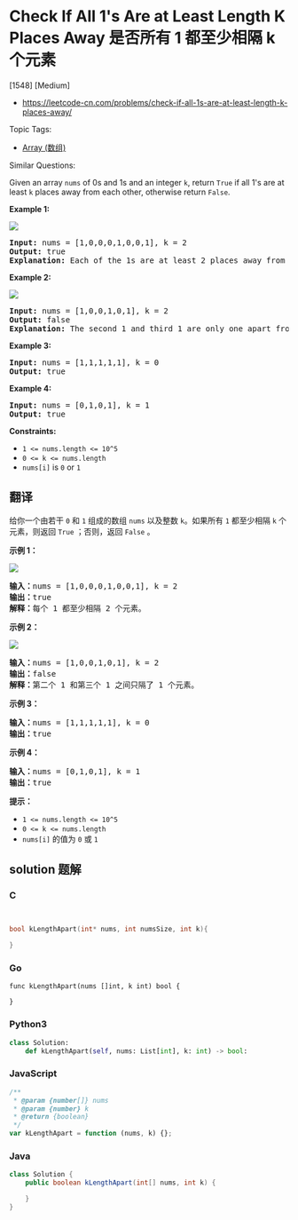 # Check If All 1's Are at Least Length K Places Away 是否所有 1 都至少相隔 k 个元素

[1548] [Medium]

- https://leetcode-cn.com/problems/check-if-all-1s-are-at-least-length-k-places-away/

Topic Tags:

- [Array (数组)](https://leetcode-cn.com/tag/array/)

Similar Questions:

Given an array `nums` of 0s and 1s and an integer `k`, return `True` if all 1's are at least `k` places away from each other, otherwise return `False`.

**Example 1:**

**![](https://assets.leetcode.com/uploads/2020/04/15/sample_1_1791.png)**

<pre><strong>Input:</strong> nums = [1,0,0,0,1,0,0,1], k = 2
<strong>Output:</strong> true
<strong>Explanation:</strong> Each of the 1s are at least 2 places away from each other.
</pre>

**Example 2:**

**![](https://assets.leetcode.com/uploads/2020/04/15/sample_2_1791.png)**

<pre><strong>Input:</strong> nums = [1,0,0,1,0,1], k = 2
<strong>Output:</strong> false
<strong>Explanation: </strong>The second 1 and third 1 are only one apart from each other.</pre>

**Example 3:**

<pre><strong>Input:</strong> nums = [1,1,1,1,1], k = 0
<strong>Output:</strong> true
</pre>

**Example 4:**

<pre><strong>Input:</strong> nums = [0,1,0,1], k = 1
<strong>Output:</strong> true
</pre>

**Constraints:**

- `1 <= nums.length <= 10^5`
- `0 <= k <= nums.length`
- `nums[i]` is `0` or `1`

## 翻译

给你一个由若干 `0` 和 `1` 组成的数组 `nums` 以及整数 `k`。如果所有 `1` 都至少相隔 `k` 个元素，则返回 `True` ；否则，返回 `False` 。

**示例 1：**

**![](https://assets.leetcode-cn.com/aliyun-lc-upload/uploads/2020/05/03/sample_1_1791.png)**

<pre><strong>输入：</strong>nums = [1,0,0,0,1,0,0,1], k = 2
<strong>输出：</strong>true
<strong>解释：</strong>每个 1 都至少相隔 2 个元素。</pre>

**示例 2：**

**![](https://assets.leetcode-cn.com/aliyun-lc-upload/uploads/2020/05/03/sample_2_1791.png)**

<pre><strong>输入：</strong>nums = [1,0,0,1,0,1], k = 2
<strong>输出：</strong>false
<strong>解释：</strong>第二个 1 和第三个 1 之间只隔了 1 个元素。</pre>

**示例 3：**

<pre><strong>输入：</strong>nums = [1,1,1,1,1], k = 0
<strong>输出：</strong>true
</pre>

**示例 4：**

<pre><strong>输入：</strong>nums = [0,1,0,1], k = 1
<strong>输出：</strong>true
</pre>

**提示：**

- `1 <= nums.length <= 10^5`
- `0 <= k <= nums.length`
- `nums[i]` 的值为 `0` 或 `1`

## solution 题解

### C

```c


bool kLengthApart(int* nums, int numsSize, int k){

}
```

### Go

```golang
func kLengthApart(nums []int, k int) bool {

}
```

### Python3

```python
class Solution:
    def kLengthApart(self, nums: List[int], k: int) -> bool:
```

### JavaScript

```javascript
/**
 * @param {number[]} nums
 * @param {number} k
 * @return {boolean}
 */
var kLengthApart = function (nums, k) {};
```

### Java

```java
class Solution {
    public boolean kLengthApart(int[] nums, int k) {

    }
}
```
